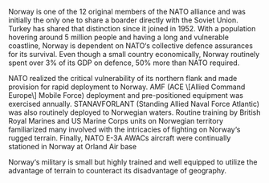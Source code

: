 Norway is one of the 12 original members of the NATO alliance and was initially the only one to share a boarder directly with the Soviet Union. Turkey has shared that distinction since it joined in 1952. With a population hovering around 5 million people and having a long and vulnerable coastline, Norway is dependent on NATO‘s collective defence assurances for its survival. Even though a small country economically, Norway routinely spent over 3% of its GDP on defence, 50% more than NATO required.

NATO realized the critical vulnerability of its northern flank and made provision for rapid deployment to Norway. AMF (ACE \\[Allied Command Europe\\] Mobile Force) deployment and pre-positioned equipment was exercised annually. STANAVFORLANT (Standing Allied Naval Force Atlantic) was also routinely deployed to Norwegian waters. Routine training by British Royal Marines and US Marine Corps units on Norwegian territory familiarized many involved with the intricacies of fighting on Norway‘s rugged terrain. Finally, NATO E-3A AWACs aircraft were continually stationed in Norway at Orland Air base

Norway‘s military is small but highly trained and well equipped to utilize the advantage of terrain to counteract its disadvantage of geography.
